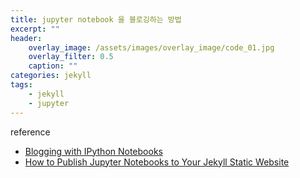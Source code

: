 ```yaml
---
title: jupyter notebook 을 블로깅하는 방법
excerpt: ""
header:
    overlay_image: /assets/images/overlay_image/code_01.jpg
    overlay_filter: 0.5
    caption: ""
categories: jekyll
tags:
    - jekyll
    - jupyter
---
```


reference

- [Blogging with IPython Notebooks](http://dkmehrmann.github.io/blog/2016/07/26/blogging_with_ipynb.html)
- [How to Publish Jupyter Notebooks to Your Jekyll Static Website](http://www.leeclemmer.com/2017/07/04/how-to-publish-jupyter-notebooks-to-your-jekyll-static-website.html)
